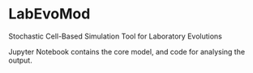 # LabEvoMod
Stochastic Cell-Based Simulation Tool for Laboratory Evolutions



Jupyter Notebook contains the core model, and code for analysing the output.
